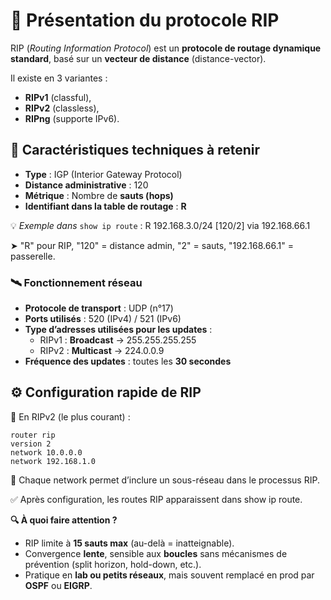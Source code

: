# **📛 Présentation du protocole RIP**

RIP (*Routing Information Protocol*) est un **protocole de routage dynamique standard**, basé sur un **vecteur de distance** (distance-vector).

Il existe en 3 variantes :

- **RIPv1** (classful),
- **RIPv2** (classless),
- **RIPng** (supporte IPv6).



## **🧠 Caractéristiques techniques à retenir**

- **Type** : IGP (Interior Gateway Protocol)
- **Distance administrative** : 120
- **Métrique** : Nombre de **sauts (hops)**
- **Identifiant dans la table de routage** : **R**

💡 *Exemple dans* `show ip route` : R 192.168.3.0/24 [120/2] via 192.168.66.1

➤ "R" pour RIP, "120" = distance admin, "2" = sauts, "192.168.66.1" = passerelle.



### **🛰️ Fonctionnement réseau**

- **Protocole de transport** : UDP (n°17)
- **Ports utilisés** : 520 (IPv4) / 521 (IPv6)
- **Type d’adresses utilisées pour les updates** :
  - RIPv1 : **Broadcast** → 255.255.255.255
  - RIPv2 : **Multicast** → 224.0.0.9
- **Fréquence des updates** : toutes les **30 secondes**

## **⚙️ Configuration rapide de RIP**

📌 En RIPv2 (le plus courant) :
```console
router rip  
version 2  
network 10.0.0.0  
network 192.168.1.0
```

🔁 Chaque network permet d’inclure un sous-réseau dans le processus RIP.

✅ Après configuration, les routes RIP apparaissent dans show ip route.



**🔍 À quoi faire attention ?**

- RIP limite à **15 sauts max** (au-delà = inatteignable).
- Convergence **lente**, sensible aux **boucles** sans mécanismes de prévention (split horizon, hold-down, etc.).
- Pratique en **lab ou petits réseaux**, mais souvent remplacé en prod par **OSPF** ou **EIGRP**.


